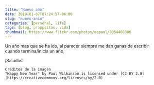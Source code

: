 ```yaml
---
title: "Nuevo año"
date: 2019-01-07T07:24:57-06:00
slug: "nuevo-anio"
categories: [personal, life]
tags: [blog, proppsitos, vida]
thumbnail: https://www.flickr.com/photos/eepaul/8354408386
---
```


Un año mas que se ha ido, al parecer siempre me dan ganas de escribir cuando termina/inicia un año, 


¡Saludos!

```
Créditos de la imagen
"Happy New Year" by Paul Wilkinson is licensed under [CC BY 2.0](https://creativecommons.org/licenses/by/2.0)
```